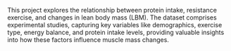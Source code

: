 This project explores the relationship between protein intake, resistance exercise, and changes in lean body mass (LBM). 
The dataset comprises experimental studies, capturing key variables like demographics, exercise type, energy balance, and protein intake levels, providing valuable insights into how these factors influence muscle mass changes.
